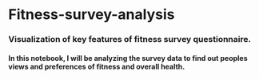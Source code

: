 # Fitness-survey-analysis
### Visualization of key features of fitness survey questionnaire.
#### In this notebook, I will be analyzing the survey data to find out peoples views and preferences of fitness and overall health.
